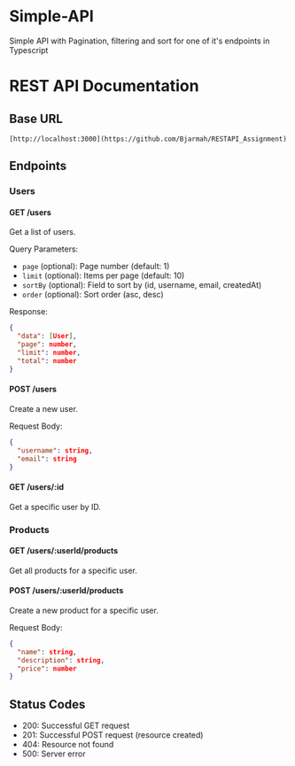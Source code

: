 # Simple-API
Simple API with Pagination, filtering and sort for one of it's endpoints in Typescript


# REST API Documentation

## Base URL
`[http://localhost:3000](https://github.com/Bjarmah/RESTAPI_Assignment)`

## Endpoints

### Users

#### GET /users
Get a list of users.

Query Parameters:
- `page` (optional): Page number (default: 1)
- `limit` (optional): Items per page (default: 10)
- `sortBy` (optional): Field to sort by (id, username, email, createdAt)
- `order` (optional): Sort order (asc, desc)

Response:
```json
{
  "data": [User],
  "page": number,
  "limit": number,
  "total": number
}
```

#### POST /users
Create a new user.

Request Body:
```json
{
  "username": string,
  "email": string
}
```

#### GET /users/:id
Get a specific user by ID.

### Products

#### GET /users/:userId/products
Get all products for a specific user.

#### POST /users/:userId/products
Create a new product for a specific user.

Request Body:
```json
{
  "name": string,
  "description": string,
  "price": number
}
```

## Status Codes
- 200: Successful GET request
- 201: Successful POST request (resource created)
- 404: Resource not found
- 500: Server error
